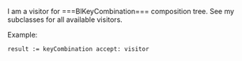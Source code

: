 I am a visitor for ===BlKeyCombination=== composition tree.
See my subclasses for all available visitors.

Example:

	result := keyCombination accept: visitor
